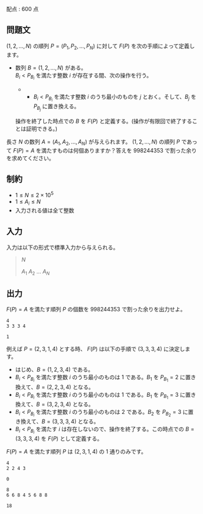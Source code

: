 配点 : $600$ 点

## 問題文

$(1, 2, \dots, N)$ の順列 $P = (P_1, P_2, \dots, P_N)$ に対して $F(P)$ を次の手順によって定義します。

- 数列 $B = (1, 2, \dots, N)$ がある。<br>
    $B_i \lt P_{B_i}$ を満たす整数 $i$ が存在する間、次の操作を行う。
    -   - $B_i \lt P_{B_i}$ を満たす整数 $i$ のうち最小のものを $j$ とおく。そして、$B_j$ を $P_{B_j}$ に置き換える。

    操作を終了した時点での $B$ を $F(P)$ と定義する。(操作が有限回で終了することは証明できる。)

長さ $N$ の数列 $A = (A_1, A_2, \dots, A_N)$ が与えられます。 $(1,2,\dots,N)$ の順列 $P$ であって $F(P) = A$ を満たすものは何個ありますか？答えを $998244353$ で割った余りを求めてください。

## 制約

- $1 \leq N \leq 2 \times 10^5$
- $1 \leq A_i \leq N$
- 入力される値は全て整数

## 入力

入力は以下の形式で標準入力から与えられる。

> $N$
> 
> $A_1$ $A_2$ $\dots$ $A_N$

## 出力

$F(P) = A$ を満たす順列 $P$ の個数を $998244353$ で割った余りを出力せよ。

```input1
4
3 3 3 4
```

```output1
1
```

例えば $P = (2, 3, 1, 4)$ とする時、 $F(P)$ は以下の手順で $(3, 3, 3, 4)$ に決定します。

- はじめ、$B = (1, 2, 3, 4)$ である。
- $B_i \lt P_{B_i}$ を満たす整数 $i$ のうち最小のものは $1$ である。$B_1$ を $P_{B_1} = 2$ に置き換えて、$B = (2, 2, 3, 4)$ となる。
- $B_i \lt P_{B_i}$ を満たす整数 $i$ のうち最小のものは $1$ である。$B_1$ を $P_{B_1} = 3$ に置き換えて、$B = (3, 2, 3, 4)$ となる。
- $B_i \lt P_{B_i}$ を満たす整数 $i$ のうち最小のものは $2$ である。$B_2$ を $P_{B_2} = 3$ に置き換えて、$B = (3, 3, 3, 4)$ となる。
- $B_i \lt P_{B_i}$ を満たす $i$ は存在しないので、操作を終了する。この時点での $B = (3, 3, 3, 4)$ を $F(P)$ として定義する。

$F(P) = A$ を満たす順列 $P$ は $(2, 3, 1, 4)$ の $1$ 通りのみです。

```input2
4
2 2 4 3
```

```output2
0
```

```input3
8
6 6 8 4 5 6 8 8
```

```output3
18
```